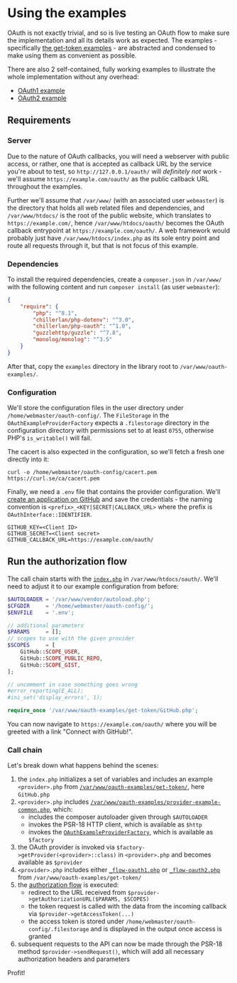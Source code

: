 # Using the examples

OAuth is not exactly trivial, and so is live testing an OAuth flow to make sure the implementation and all its details work as expected.
The examples - specifically [the get-token examples](https://github.com/chillerlan/php-oauth/tree/main/examples/get-token) -
are abstracted and condensed to make using them as convenient as possible.

There are also 2 self-contained, fully working examples to illustrate the whole implementation without any overhead:

- [OAuth1 example](https://github.com/chillerlan/php-oauth/tree/main/examples/example-oauth1.php)
- [OAuth2 example](https://github.com/chillerlan/php-oauth/tree/main/examples/example-oauth2.php)


## Requirements

### Server

Due to the nature of OAuth callbacks, you will need a webserver with public access, or rather, one that is accepted as callback URL
by the service you're about to test, so `http://127.0.0.1/oauth/` will *definitely not* work - we'll assume
`https://example.com/oauth/` as the public callback URL throughout the examples.

Further we'll assume that `/var/www/` (with an associated user `webmaster`) is the directory that holds all web related files and dependencies,
and `/var/www/htdocs/` is the root of the public website, which translates to `https://example.com/`, hence `/var/www/htdocs/oauth/`
becomes the OAuth callback entrypoint at `https://example.com/oauth/`. A web framework would probably just have `/var/www/htdocs/index.php`
as its sole entry point and route all requests through it, but that is not focus of this example.


### Dependencies

To install the required dependencies, create a `composer.json` in `/var/www/` with the following content and run `composer install` (as user `webmaster`):

```json
{
	"require": {
		"php": "^8.1",
		"chillerlan/php-dotenv": "^3.0",
		"chillerlan/php-oauth": "^1.0",
		"guzzlehttp/guzzle": "^7.8",
		"monolog/monolog": "^3.5"
	}
}
```

After that, copy the `examples` directory in the library root to `/var/www/oauth-examples/`.


### Configuration

We'll store the configuration files in the user directory under `/home/webmaster/oauth-config/`.
The `FileStorage` in the  `OAuthExampleProviderFactory` expects a `.filestorage` directory in the configuration directory
with permissions set to at least `0755`, otherwise PHP's `is_writable()` will fail.

The cacert is also expected in the configuration, so we'll fetch a fresh one directly into it:

```shell
curl -o /home/webmaster/oauth-config/cacert.pem https://curl.se/ca/cacert.pem
```

Finally, we need a `.env` file that contains the provider configuration. We'll [create an application on GitHub](https://github.com/settings/developers)
and save the credentials - the naming convention is `<prefix>_<KEY|SECRET|CALLBACK_URL>` where the prefix is `OAuthInterface::IDENTIFIER`.

```
GITHUB_KEY=<Client ID>
GITHUB_SECRET=<Client secret>
GITHUB_CALLBACK_URL=https://example.com/oauth/
```


## Run the authorization flow

The call chain starts with the [`index.php`](https://github.com/chillerlan/php-oauth/blob/main/public/index.php) in `/var/www/htdocs/oauth/`.
We'll need to adjust it to our example configuration from before:

```php
$AUTOLOADER = '/var/www/vendor/autoload.php';
$CFGDIR     = '/home/webmaster/oauth-config/';
$ENVFILE    = '.env';

// additional parameters
$PARAMS     = [];
// scopes to use with the given provider
$SCOPES     = [
	GitHub::SCOPE_USER,
	GitHub::SCOPE_PUBLIC_REPO,
	GitHub::SCOPE_GIST,
];

// uncomment in case something goes wrong
#error_reporting(E_ALL);
#ini_set('display_errors', 1);

require_once '/var/www/oauth-examples/get-token/GitHub.php';
```

You can now navigate to `https://example.com/oauth/` where you will be greeted with a link "Connect with GitHub!".


### Call chain

Let's break down what happens behind the scenes:

1. the `index.php` initializes a set of variables and includes an example `<provider>.php` from [`/var/www/oauth-examples/get-token/`](https://github.com/chillerlan/php-oauth/blob/main/examples/get-token), here `GitHub.php`
2. `<provider>.php` includes [`/var/www/oauth-examples/provider-example-common.php`](https://github.com/chillerlan/php-oauth/blob/main/examples/provider-example-common.php), which:
    - includes the composer autoloader given through `$AUTOLOADER`
    - invokes the PSR-18 HTTP client, which is available as `$http`
    - invokes the [`OAuthExampleProviderFactory`](https://github.com/chillerlan/php-oauth/blob/main/examples/OAuthExampleProviderFactory.php), which is available as `$factory`
3. the OAuth provider is invoked via `$factory->getProvider(<provider>::class)` in `<provider>.php` and becomes available as `$provider`
4. `<provider>.php` includes either [`_flow-oauth1.php`](https://github.com/chillerlan/php-oauth/blob/main/examples/get-token/_flow-oauth1.php) or [`_flow-oauth2.php`](https://github.com/chillerlan/php-oauth/blob/main/examples/get-token/_flow-oauth2.php) from `/var/www/oauth-examples/get-token/`
5. the [authorization flow](./Authorization.md) is executed:
    - redirect to the URL received from `$provider->getAuthorizationURL($PARAMS, $SCOPES)`
    - the token request is called with the data from the incoming callback via `$provider->getAccessToken(...)`
    - the access token is stored under `/home/webmaster/oauth-config/.filestorage` and is displayed in the output once access is granted
6. subsequent requests to the API can now be made through the PSR-18 method `$provider->sendRequest()`, which will add all necessary authorization headers and parameters

Profit!
